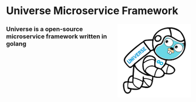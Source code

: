 # Universe Microservice Framework

<img align="right" src="/public/logo/Universe3.png" alt="Universe Logo" width="200"/>

### **Universe** is a open-source microservice framework written in golang






